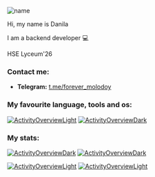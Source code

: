 <p><img align="center" src="https://readme-typing-svg.herokuapp.com?color=%233772DF&center=true&lines=%F0%9F%91%8B+Hello%2C+my+name+is+Danila" alt="name" /></p>

<p>Hi, my name is Danila</p>
<p>I am a backend developer 💻</p>
<p>HSE Lyceum'26</p>

### Contact me:

- **Telegram:** [t.me/forever_molodoy](https://t.me/forever_molodoy)

### My favourite language, tools and os:

[![ActivityOverviewLight](https://skillicons.dev/icons?i=py,postgres,django,fastapi,flask,github,git,docker,bots,bootstrap,pycharm,postman,apple&theme=light)](https://github.com/Tanax-Xt#gh-light-mode-only)
[![ActivityOverviewDark](https://skillicons.dev/icons?i=py,postgres,django,fastapi,flask,github,git,docker,bots,bootstrap,pycharm,postman,apple&theme&theme=dark)](https://github.com/Tanax-Xt#gh-dark-mode-only)


### My stats:
[![ActivityOverviewDark](https://github-readme-stats.vercel.app/api/top-langs/?username=Tanax-Xt&theme=dark)](https://github.com/Tanax-Xt?tab=repositories&q=&type=&language=&sort=name#gh-dark-mode-only)
[![ActivityOverviewDark](https://github-readme-stats.vercel.app/api?username=Tanax-Xt&show_icons=true&title_color=2f81f7&text_color=e6edf3&icon_color=7d8590&border_color=30363d&bg_color=00000000&custom_title=Activity%20Overview&count_private=true#gh-dark-mode-only)](https://github.com/Tanax-Xt?tab=repositories&q=&type=&language=&sort=name#gh-dark-mode-only)


[![ActivityOverviewLight](https://github-readme-stats.vercel.app/api/top-langs/?username=Tanax-Xt)](https://github.com/Tanax-Xt?tab=repositories&q=&type=&language=&sort=name#gh-light-mode-only)
[![ActivityOverviewLight](https://github-readme-stats.vercel.app/api?username=Tanax-Xt&show_icons=true&title_color=0969da&text_color=24292f&icon_color=0969da&border_color=d0d7de&theme=default&custom_title=GitHub%20Activity%20Overview&count_private=true#gh-light-mode-only)](https://github.com/Tanax-Xt?tab=repositories&q=&type=&language=&sort=name#gh-light-mode-only)
